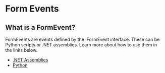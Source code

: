 # Form Events

## What is a FormEvent?
FormEvents are events defined by the IFormEvent interface. These can be Python scripts or .NET assemblies.
Learn more about how to use them in the links below.
 - [.NET Assemblies](net.html) 
 - [Python](python.html) 
